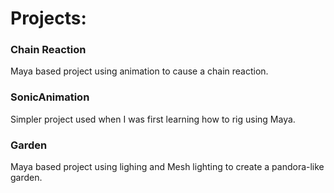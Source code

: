 # Projects:<br />
### Chain Reaction<br />
Maya based project using animation to cause a chain reaction.

### SonicAnimation<br />
Simpler project used when I was first learning how to rig using Maya.

### Garden<br />
Maya based project using lighing and Mesh lighting to create a pandora-like garden.
